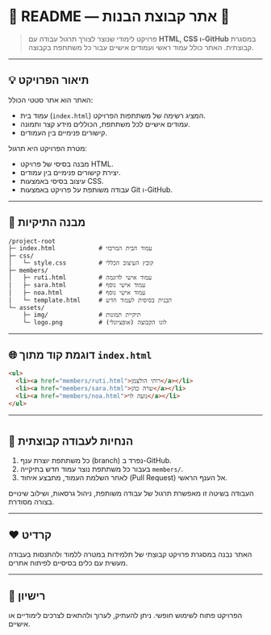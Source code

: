 # 🌸 README — אתר קבוצת הבנות 🌸

> פרויקט לימודי שנוצר לצורך תרגול עבודה עם **HTML, CSS ו-GitHub** במסגרת קבוצתית. האתר כולל עמוד ראשי ועמודים אישיים עבור כל משתתפת בקבוצה.

---

## 💡 תיאור הפרויקט

האתר הוא אתר סטטי הכולל:

* עמוד בית (`index.html`) המציג רשימה של משתתפות הפרויקט.
* עמודים אישיים לכל משתתפת, הכוללים מידע קצר ותמונה.
* קישורים פנימיים בין העמודים.

מטרת הפרויקט היא תרגול:

* מבנה בסיסי של פרויקט HTML.
* יצירת קישורים פנימיים בין עמודים.
* עיצוב בסיסי באמצעות CSS.
* עבודה משותפת על פרויקט באמצעות Git ו-GitHub.

---

## 📁 מבנה התיקיות

```plaintext
/project-root
├─ index.html            # עמוד הבית המרכזי
├─ css/
│   └─ style.css         # קובץ העיצוב הכללי
├─ members/
│   ├─ ruti.html         # עמוד אישי לדוגמה
│   ├─ sara.html         # עמוד אישי נוסף
│   ├─ noa.html          # עמוד אישי נוסף
│   └─ template.html     # תבנית בסיסית לעמוד חדש
└─ assets/
    ├─ img/              # תיקיית תמונות
    └─ logo.png          # לוגו הקבוצה (אופציונלי)
```

---

## 🌐 דוגמת קוד מתוך `index.html`

```html
<ul>
  <li><a href="members/ruti.html">רותי הולצמן</a></li>
  <li><a href="members/sara.html">שרה כהן</a></li>
  <li><a href="members/noa.html">נועה לוי</a></li>
</ul>
```

---

#
## 🧩 הנחיות לעבודה קבוצתית

1. כל משתתפת יוצרת ענף (branch) נפרד ב-GitHub.
2. בעבור כל משתתפת נוצר עמוד חדש בתיקייה `members/`.
3. לאחר השלמת העמוד, מתבצע איחוד (Pull Request) אל הענף הראשי.

העבודה בשיטה זו מאפשרת תרגול של עבודה משותפת, ניהול גרסאות, ושילוב שינויים בצורה מסודרת.


---

## ❤️ קרדיט

האתר נבנה במסגרת פרויקט קבוצתי של תלמידות במטרה ללמוד ולהתנסות בעבודה מעשית עם כלים בסיסיים לפיתוח אתרים.

---

## 📜 רישיון

הפרויקט פתוח לשימוש חופשי. ניתן להעתיק, לערוך ולהתאים לצרכים לימודיים או אישיים.
